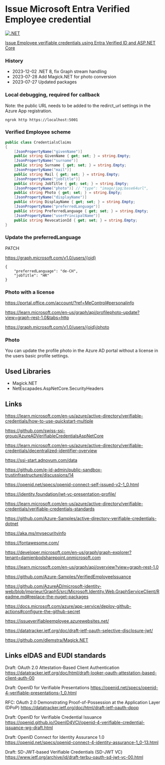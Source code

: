 # Issue Microsoft Entra Verified Employee credential

[![.NET](https://github.com/swiss-ssi-group/AzureADVerifiableEmployee/actions/workflows/dotnet.yml/badge.svg)](https://github.com/swiss-ssi-group/AzureADVerifiableEmployee/actions/workflows/dotnet.yml)

[Issue Employee verifiable credentials using Entra Verified ID and ASP.NET Core](https://damienbod.com/2023/07/03/issue-employee-verifiable-credentials-using-entra-verified-id-and-asp-net-core/)

### History

- 2023-12-02 .NET 8, fix Graph stream handling
- 2023-07-28 Add Magick.NET for photo conversion
- 2023-07-27 Updated packages

### Local debugging, required for callback

Note: the public URL needs to be added to the redirct_url settings in the Azure App registration.

```
ngrok http https://localhost:5001
```

### Verified Employee scheme

```csharp
public class CredentialsClaims
{
    [JsonPropertyName("givenName")]
    public string GivenName { get; set; } = string.Empty;
    [JsonPropertyName("surname")]
    public string Surname { get; set; } = string.Empty;
    [JsonPropertyName("mail")]
    public string Mail { get; set; } = string.Empty;
    [JsonPropertyName("jobTitle")]
    public string JobTitle { get; set; } = string.Empty;
    [JsonPropertyName("photo")] // "type": "image/jpg;base64url",
    public string Photo { get; set; } = string.Empty;
    [JsonPropertyName("displayName")]
    public string DisplayName { get; set; } = string.Empty;
    [JsonPropertyName("preferredLanguage")]
    public string PreferredLanguage { get; set; } = string.Empty;
    [JsonPropertyName("userPrincipalName")]
    public string RevocationId { get; set; } = string.Empty;
}
```

### Update the preferredLanguage

PATCH 

https://graph.microsoft.com/v1.0/users/{oid}
```
{
    "preferredLanguage": "de-CH",
    "jobTitle": "HR"
}
```

### Photo with a license

https://portal.office.com/account/?ref=MeControl#personalinfo

https://learn.microsoft.com/en-us/graph/api/profilephoto-update?view=graph-rest-1.0&tabs=http

https://graph.microsoft.com/v1.0/users/{oid}/photo

### Photo

You can update the profile photo in the Azure AD portal without a license in the users basic profile settings.

## Used Libraries

- Magick.NET
- NetEscapades.AspNetCore.SecurityHeaders

## Links

https://learn.microsoft.com/en-us/azure/active-directory/verifiable-credentials/how-to-use-quickstart-multiple

https://github.com/swiss-ssi-group/AzureADVerifiableCredentialsAspNetCore

https://learn.microsoft.com/en-us/azure/active-directory/verifiable-credentials/decentralized-identifier-overview

https://ssi-start.adnovum.com/data

https://github.com/e-id-admin/public-sandbox-trustinfrastructure/discussions/14

https://openid.net/specs/openid-connect-self-issued-v2-1_0.html

https://identity.foundation/jwt-vc-presentation-profile/

https://learn.microsoft.com/en-us/azure/active-directory/verifiable-credentials/verifiable-credentials-standards

https://github.com/Azure-Samples/active-directory-verifiable-credentials-dotnet

https://aka.ms/mysecurityinfo

https://fontawesome.com/

https://developer.microsoft.com/en-us/graph/graph-explorer?tenant=damienbodsharepoint.onmicrosoft.com

https://learn.microsoft.com/en-us/graph/api/overview?view=graph-rest-1.0

https://github.com/Azure-Samples/VerifiedEmployeeIssuance

https://github.com/AzureAD/microsoft-identity-web/blob/jmprieur/Graph5/src/Microsoft.Identity.Web.GraphServiceClient/Readme.md#replace-the-nuget-packages

https://docs.microsoft.com/azure/app-service/deploy-github-actions#configure-the-github-secret

https://issueverifiableemployee.azurewebsites.net/

https://datatracker.ietf.org/doc/draft-ietf-oauth-selective-disclosure-jwt/

https://github.com/dlemstra/Magick.NET


## Links eIDAS and EUDI standards

Draft: OAuth 2.0 Attestation-Based Client Authentication
https://datatracker.ietf.org/doc/html/draft-looker-oauth-attestation-based-client-auth-00

Draft: OpenID for Verifiable Presentations
https://openid.net/specs/openid-4-verifiable-presentations-1_0.html

RFC: OAuth 2.0 Demonstrating Proof-of-Possession at the Application Layer (DPoP)
https://datatracker.ietf.org/doc/html/draft-ietf-oauth-dpop

Draft: OpenID for Verifiable Credential Issuance
https://openid.github.io/OpenID4VCI/openid-4-verifiable-credential-issuance-wg-draft.html

Draft: OpenID Connect for Identity Assurance 1.0
https://openid.net/specs/openid-connect-4-identity-assurance-1_0-13.html

Draft: SD-JWT-based Verifiable Credentials (SD-JWT VC)
https://www.ietf.org/archive/id/draft-terbu-oauth-sd-jwt-vc-00.html
